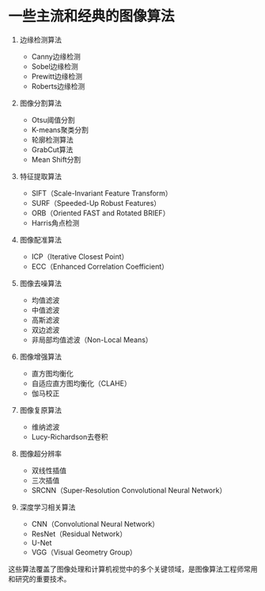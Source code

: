 # 一些主流和经典的图像算法

1. 边缘检测算法
   - Canny边缘检测
   - Sobel边缘检测
   - Prewitt边缘检测
   - Roberts边缘检测

2. 图像分割算法
   - Otsu阈值分割
   - K-means聚类分割
   - 轮廓检测算法
   - GrabCut算法
   - Mean Shift分割

3. 特征提取算法
   - SIFT（Scale-Invariant Feature Transform）
   - SURF（Speeded-Up Robust Features）
   - ORB（Oriented FAST and Rotated BRIEF）
   - Harris角点检测

4. 图像配准算法
   - ICP（Iterative Closest Point）
   - ECC（Enhanced Correlation Coefficient）

5. 图像去噪算法
   - 均值滤波
   - 中值滤波
   - 高斯滤波
   - 双边滤波
   - 非局部均值滤波（Non-Local Means）

6. 图像增强算法
   - 直方图均衡化
   - 自适应直方图均衡化（CLAHE）
   - 伽马校正

7. 图像复原算法
   - 维纳滤波
   - Lucy-Richardson去卷积

8. 图像超分辨率
   - 双线性插值
   - 三次插值
   - SRCNN（Super-Resolution Convolutional Neural Network）

9. 深度学习相关算法
   - CNN（Convolutional Neural Network）
   - ResNet（Residual Network）
   - U-Net
   - VGG（Visual Geometry Group）

这些算法覆盖了图像处理和计算机视觉中的多个关键领域，是图像算法工程师常用和研究的重要技术。
